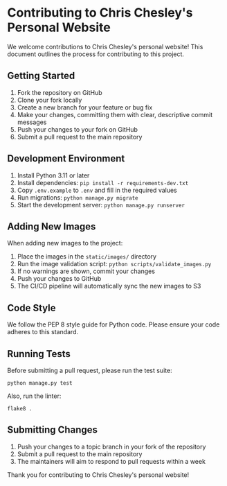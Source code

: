 # Contributing to Chris Chesley's Personal Website

We welcome contributions to Chris Chesley's personal website! This document outlines the process for contributing to this project.

## Getting Started

1. Fork the repository on GitHub
2. Clone your fork locally
3. Create a new branch for your feature or bug fix
4. Make your changes, committing them with clear, descriptive commit messages
5. Push your changes to your fork on GitHub
6. Submit a pull request to the main repository

## Development Environment

1. Install Python 3.11 or later
2. Install dependencies: `pip install -r requirements-dev.txt`
3. Copy `.env.example` to `.env` and fill in the required values
4. Run migrations: `python manage.py migrate`
5. Start the development server: `python manage.py runserver`

## Adding New Images

When adding new images to the project:

1. Place the images in the `static/images/` directory
2. Run the image validation script: `python scripts/validate_images.py`
3. If no warnings are shown, commit your changes
4. Push your changes to GitHub
5. The CI/CD pipeline will automatically sync the new images to S3

## Code Style

We follow the PEP 8 style guide for Python code. Please ensure your code adheres to this standard.

## Running Tests

Before submitting a pull request, please run the test suite:

```
python manage.py test
```

Also, run the linter:

```
flake8 .
```

## Submitting Changes

1. Push your changes to a topic branch in your fork of the repository
2. Submit a pull request to the main repository
3. The maintainers will aim to respond to pull requests within a week

Thank you for contributing to Chris Chesley's personal website!
